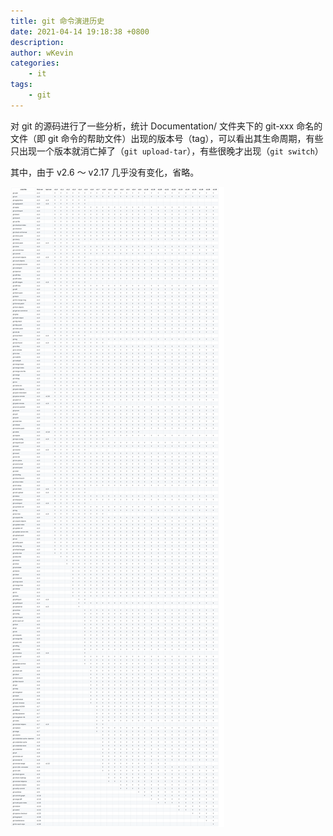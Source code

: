 ```yaml
---
title: git 命令演进历史
date: 2021-04-14 19:18:38 +0800
description: 
author: wKevin
categories: 
    - it
tags:
    - git
---
```


对 git 的源码进行了一些分析，统计 Documentation/ 文件夹下的 git-xxx 命名的文件（即 git 命令的帮助文件）出现的版本号（tag），可以看出其生命周期，有些只出现一个版本就消亡掉了（`git upload-tar`），有些很晚才出现（`git switch`）

其中，由于 v2.6 ～ v2.17 几乎没有变化，省略。

![](/images/posts/2021-04-14-git.cmd.history/git-cmd-history.png)

